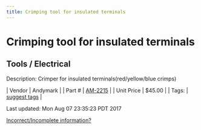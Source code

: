 ```yaml
---
title: Crimping tool for insulated terminals
---
```


# Crimping tool for insulated terminals
## Tools / Electrical
Description: 	Crimper for insulated terminals(red/yellow/blue crimps) 

| Vendor | Andymark | 
| Part # | [AM-2215](http://www.andymark.com/product-p/am-2215.htm) | 
| Unit Price | $45.00 | 
| Tags: | [suggest tags](https://docs.google.com/forms/d/e/1FAIpQLSeWyY8v3RgOty-MyWmh9U0iivNYN_molChYyS-0U-o-kOAv_g/viewform) | 

Last updated: Mon Aug 07 23:35:23 PDT 2017

 [Incorrect/Incomplete information?](https://docs.google.com/forms/d/e/1FAIpQLSeWyY8v3RgOty-MyWmh9U0iivNYN_molChYyS-0U-o-kOAv_g/viewform)